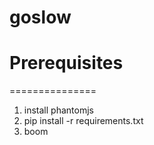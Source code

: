 # goslow

# Prerequisites
===============
1. install phantomjs
2. pip install -r requirements.txt
3. boom
